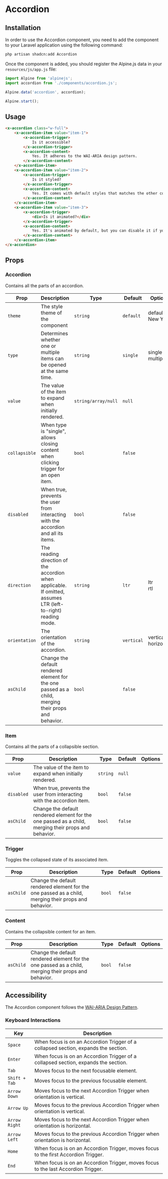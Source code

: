 # Accordion

## Installation

In order to use the Accordion component, you need to add the component to your Laravel application using the following
command:

```bash
php artisan shadcn:add Accordion
```

Once the component is added, you should register the Alpine.js data in your `resources/js/app.js` file:

```js
import Alpine from 'alpinejs';
import accordion from './components/accordion.js';

Alpine.data('accordion', accordion);

Alpine.start();
```

## Usage

```html
<x-accordion class="w-full">
	<x-accordion-item value="item-1">
		<x-accordion-trigger>
			Is it accessible?
		</x-accordion-trigger>
		<x-accordion-content>
			Yes. It adheres to the WAI-ARIA design pattern.
		</x-accordion-content>
	</x-accordion-item>
	<x-accordion-item value="item-2">
		<x-accordion-trigger>
			Is it styled?
		</x-accordion-trigger>
		<x-accordion-content>
			Yes. It comes with default styles that matches the other components' aesthetic.
		</x-accordion-content>
	</x-accordion-item>
	<x-accordion-item value="item-3">
		<x-accordion-trigger>
			<div>Is it animated?</div>
		</x-accordion-trigger>
		<x-accordion-content>
			Yes. It's animated by default, but you can disable it if you prefer.
		</x-accordion-content>
	</x-accordion-item>
</x-accordion>
```

## Props

### Accordion

Contains all the parts of an accordion.

| Prop          | Description                                                                                                   | Type                | Default    | Options                   |
|---------------|---------------------------------------------------------------------------------------------------------------|---------------------|------------|---------------------------|
| `theme`       | The style theme of the component                                                                              | `string`            | `default`  | default <br/> New York    |
| `type`        | Determines whether one or multiple items can be opened at the same time.                                      | `string`            | `single`   | single <br/> multiple     |
| `value`       | The value of the item to expand when initially rendered.                                                      | `string/array/null` | `null`     |                           |
| `collapsible` | When type is "single", allows closing content when clicking trigger for an open item.                         | `bool`              | `false`    |                           |
| `disabled`    | When true, prevents the user from interacting with the accordion and all its items.                           | `bool`              | `false`    |                           |
| `direction`   | The reading direction of the accordion when applicable. If omitted, assumes LTR (left-to-right) reading mode. | `string`            | `ltr`      | ltr <br/> rtl             |
| `orientation` | The orientation of the accordion.                                                                             | `string`            | `vertical` | vertical <br/> horizontal |
| `asChild`     | Change the default rendered element for the one passed as a child, merging their props and behavior.          | `bool`              | `false`    |                           |

### Item

Contains all the parts of a collapsible section.

| Prop       | Description                                                                                          | Type     | Default | Options |
|------------|------------------------------------------------------------------------------------------------------|----------|---------|---------|
| `value`    | The value of the item to expand when initially rendered.                                             | `string` | `null`  |         |
| `disabled` | When true, prevents the user from interacting with the accordion item.                               | `bool`   | `false` |         |
| `asChild`  | Change the default rendered element for the one passed as a child, merging their props and behavior. | `bool`   | `false` |         |

### Trigger

Toggles the collapsed state of its associated item.

| Prop      | Description                                                                                          | Type   | Default | Options |
|-----------|------------------------------------------------------------------------------------------------------|--------|---------|---------|
| `asChild` | Change the default rendered element for the one passed as a child, merging their props and behavior. | `bool` | `false` |         |

### Content

Contains the collapsible content for an item.

| Prop      | Description                                                                                          | Type   | Default | Options |
|-----------|------------------------------------------------------------------------------------------------------|--------|---------|---------|
| `asChild` | Change the default rendered element for the one passed as a child, merging their props and behavior. | `bool` | `false` |         |

## Accessibility

The Accordion component follows the [WAI-ARIA Design Pattern](https://www.w3.org/TR/wai-aria/#accordion).

### Keyboard Interactions

| Key           | 	Description                                                                       |
|---------------|------------------------------------------------------------------------------------|
| `Space`       | When focus is on an Accordion Trigger of a collapsed section, expands the section. |
| `Enter`       | When focus is on an Accordion Trigger of a collapsed section, expands the section. |
| `Tab`         | Moves focus to the next focusable element.                                         |
| `Shift + Tab` | Moves focus to the previous focusable element.                                     |
| `Arrow Down`  | Moves focus to the next Accordion Trigger when orientation is vertical.            |
| `Arrow Up`    | Moves focus to the previous Accordion Trigger when orientation is vertical.        |
| `Arrow Right` | Moves focus to the next Accordion Trigger when orientation is horizontal.          |
| `Arrow Left`  | Moves focus to the previous Accordion Trigger when orientation is horizontal.      |
| `Home`        | When focus is on an Accordion Trigger, moves focus to the first Accordion Trigger. |
| `End`         | When focus is on an Accordion Trigger, moves focus to the last Accordion Trigger.  |
